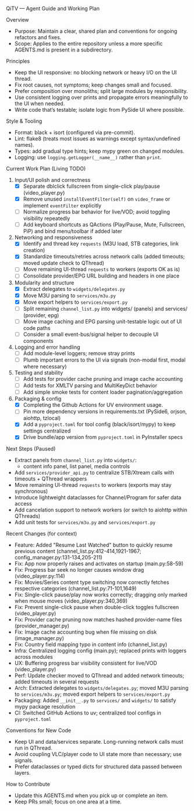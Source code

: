 QiTV — Agent Guide and Working Plan

Overview
- Purpose: Maintain a clear, shared plan and conventions for ongoing refactors and fixes.
- Scope: Applies to the entire repository unless a more specific AGENTS.md is present in a subdirectory.

Principles
- Keep the UI responsive: no blocking network or heavy I/O on the UI thread.
- Fix root causes, not symptoms; keep changes small and focused.
- Prefer composition over monoliths; split large modules by responsibility.
- Use consistent logging over prints and propagate errors meaningfully to the UI when needed.
- Write code that’s testable; isolate logic from PySide UI where possible.

Style & Tooling
- Format: black + isort (configured via pre-commit).
- Lint: flake8 (treats most issues as warnings except syntax/undefined names).
- Types: add gradual type hints; keep mypy green on changed modules.
- Logging: use `logging.getLogger(__name__)` rather than `print`.

Current Work Plan (Living TODO)
1) Input/UI polish and correctness
   - [x] Separate dblclick fullscreen from single-click play/pause (video_player.py)
   - [x] Remove unused `installEventFilter(self)` on `video_frame` or implement `eventFilter` explicitly
   - [ ] Normalize progress bar behavior for live/VOD; avoid toggling visibility repeatedly
   - [ ] Add keyboard shortcuts as QActions (Play/Pause, Mute, Fullscreen, PiP) and bind menu/toolbar if added later

2) Networking and responsiveness
   - [x] Identify and thread key `requests` (M3U load, STB categories, link creation)
   - [x] Standardize timeouts/retries across network calls (added timeouts; moved update check to QThread)
   - [ ] Move remaining UI-thread `requests` to workers (exports OK as is)
   - [ ] Consolidate provider/EPG URL building and headers in one place

3) Modularity and structure
   - [x] Extract delegates to `widgets/delegates.py`
   - [x] Move M3U parsing to `services/m3u.py`
   - [x] Move export helpers to `services/export.py`
   - [ ] Split remaining `channel_list.py` into widgets/ (panels) and services/ (provider, epg)
   - [ ] Move image caching and EPG parsing unit-testable logic out of UI code paths
   - [ ] Consider a small event-bus/signal helper to decouple UI components

4) Logging and error handling
   - [ ] Add module-level loggers; remove stray prints
   - [ ] Plumb important errors to the UI via signals (non-modal first, modal where necessary)

5) Testing and stability
   - [ ] Add tests for provider cache pruning and image cache accounting
   - [ ] Add tests for XMLTV parsing and MultiKeyDict behavior
   - [ ] Add simple smoke tests for content loader pagination/aggregation

6) Packaging & config
   - [x] Completing the Github Actions for UV environment usage.
   - [ ] Pin more dependency versions in requirements.txt (PySide6, orjson, aiohttp, tzlocal)
   - [x] Add a `pyproject.toml` for tool config (black/isort/mypy) to keep settings centralized
   - [x] Drive bundle/app version from `pyproject.toml` in PyInstaller specs

Next Steps (Paused)
- Extract panels from `channel_list.py` into `widgets/`:
  - content info panel, list panel, media controls
- Add `services/provider_api.py` to centralize STB/Xtream calls with timeouts + QThread wrappers
- Move remaining UI-thread `requests` to workers (exports may stay synchronous)
- Introduce lightweight dataclasses for Channel/Program for safer data access
- Add cancelation support to network workers (or switch to aiohttp within QThreads)
- Add unit tests for `services/m3u.py` and `services/export.py`

Recent Changes (for context)
- Feature: Added "Resume Last Watched" button to quickly resume previous content (channel_list.py:412-414,1921-1967; config_manager.py:131-134,205-211)
- Fix: App now properly raises and activates on startup (main.py:58-59)
- Fix: Progress bar seek no longer causes window drag (video_player.py:114)
- Fix: Movies/Series content type switching now correctly fetches respective categories (channel_list.py:71-101,1649)
- Fix: Single-click pause/play now works correctly; dragging only marked when mouse moves (video_player.py:340,369)
- Fix: Prevent single-click pause when double-click toggles fullscreen (video_player.py)
- Fix: Provider cache pruning now matches hashed provider-name files (provider_manager.py)
- Fix: Image cache accounting bug when file missing on disk (image_manager.py)
- Fix: Country field mapping typo in content info (channel_list.py)
- Infra: Centralized logging config (main.py); replaced prints with loggers across modules
- UX: Buffering progress bar visibility consistent for live/VOD (video_player.py)
- Perf: Update checker moved to QThread and added network timeouts; added timeouts in several requests
- Arch: Extracted delegates to `widgets/delegates.py`; moved M3U parsing to `services/m3u.py`; moved export helpers to `services/export.py`
- Packaging: Added `__init__.py` to `services/` and `widgets/` to satisfy mypy package resolution
- CI: Switched GitHub Actions to uv; centralized tool configs in `pyproject.toml`

Conventions for New Code
- Keep UI and data/services separate. Long-running network calls must run in QThread.
- Avoid coupling VLC/player code to UI state more than necessary; use signals.
- Prefer dataclasses or typed dicts for structured data passed between layers.

How to Contribute
- Update this AGENTS.md when you pick up or complete an item.
- Keep PRs small; focus on one area at a time.
